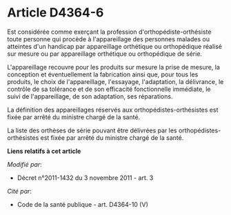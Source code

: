 # Article D4364-6

Est considérée comme exerçant la profession d'orthopédiste-orthésiste toute personne qui procède à l'appareillage des
personnes malades ou atteintes d'un handicap par appareillage orthétique ou orthopédique réalisé sur mesure ou par
appareillage orthétique ou orthopédique de série.

L'appareillage recouvre pour les produits sur mesure la prise de mesure, la conception et éventuellement la fabrication ainsi
que, pour tous les produits, le choix de l'appareillage, l'essayage, l'adaptation, la délivrance, le contrôle de sa tolérance
et de son efficacité fonctionnelle immédiate, le suivi de l'appareillage, de son adaptation, ses réparations. 

La définition des appareillages réservés aux orthopédistes-orthésistes est fixée par arrêté du ministre chargé de la santé.

La liste des orthèses de série pouvant être délivrées par les orthopédistes-orthésistes est fixée par arrêté du ministre
chargé de la santé.

**Liens relatifs à cet article**

_Modifié par_:

  - Décret n°2011-1432 du 3 novembre 2011 - art. 3

_Cité par_:

  - Code de la santé publique - art. D4364-10 (V)

